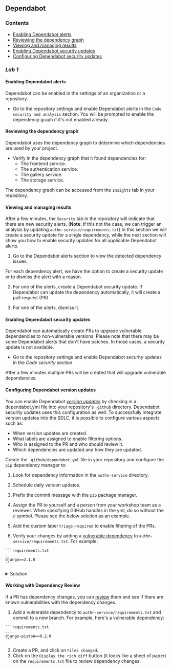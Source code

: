 ## Dependabot

### Contents

- [Enabling Dependabot alerts](#enabling-dependabot-alerts)
- [Reviewing the dependency graph](#reviewing-the-dependency-graph)
- [Viewing and managing results](#viewing-and-managing-results)
- [Enabling Dependabot security updates](#enabling-dependabot-security-updates)
- [Configuring Dependabot security updates](#configuring-dependabot-security-updates)

### _**Lab 1**_

#### Enabling Dependabot alerts
Dependabot can be enabled in the settings of an organization or a repository.

- Go to the repository settings and enable Dependabot alerts in the `Code security and analysis` section. You will be prompted to enable the dependency graph if it's not enabled already.

#### Reviewing the dependency graph
Dependabot uses the dependency graph to determine which dependencies are used by your project.

- Verify in the dependency graph that it found dependencies for:
    - The frontend service.
    - The authentication service.
    - The gallery service.
    - The storage service.

The dependency graph can be accessed from the `Insights` tab in your repository.

#### Viewing and managing results

After a few minutes, the `Security` tab in the repository will indicate that there are new security alerts. (**Note**: If this not the case, we can trigger an analysis by updating `authn-service/requirements.txt`) In this section we will create a security update for a single dependency, while the next section will show you how to enable security updates for all applicable Dependabot alerts.

1. Go to the Dependabot alerts section to view the detected dependency issues.

For each dependency alert, we have the option to create a security update or to dismiss the alert with a reason.

2. For one of the alerts, create a Dependabot security update. If Dependabot can update the dependency automatically, it will create a pull request (PR).

3. For one of the alerts, dismiss it.

#### Enabling Dependabot security updates

Dependabot can automatically create PRs to upgrade vulnerable dependencies to non-vulnerable versions. Please note that there may be some Dependabot alerts that don't have patches. In those cases, a security update is not available.

- Go to the repository settings and enable Dependabot security updates in the *Code security* section.

After a few minutes multiple PRs will be created that will upgrade vulnerable dependencies.

#### Configuring Dependabot version updates

You can enable Dependabot [*version updates*](https://docs.github.com/en/code-security/supply-chain-security/keeping-your-dependencies-updated-automatically/enabling-and-disabling-version-updates) by checking in a dependabot.yml file into your repository's `.github` directory. Dependabot security updates uses this configuration as well. To successfully integrate version updates into the SDLC, it is possible to configure various aspects such as:

- When version updates are created.
- What labels are assigned to enable filtering options.
- Who is assigned to the PR and who should review it.
- Which dependencies are updated and how they are updated.

Create the `.github/dependabot.yml` file in your repository and configure the `pip` dependency manager to:
  1. Look for dependency information in the `authn-service` directory.

  2. Schedule daily version updates.

  3. Prefix the commit message with the `pip` package manager.

  4. Assign the PR to yourself and a person from your workshop team as a reviewer. When specifying GitHub handles in the yml, do so without the `@` symbol. Please see the below solution as an example.

  5. Add the custom label `triage-required` to enable filtering of the PRs.

  6. Verify your changes by adding a [vulnerable dependency](https://github.com/advisories?query=severity%3Ahigh+ecosystem%3Apip) to `authn-service/requirements.txt`. For example:

    ```requirements.txt
    ...
    django==2.1.0
    ```

<details>
<summary>Solution</summary>

```yaml
version: 2
updates:
  - package-ecosystem: "pip"
    directory: "/authn-service"
    schedule:
      interval: "daily"
    labels:
      - "triage-required"
    assignees:
      - "dungeonstechlead"
    reviewers:
      - "dragonsengineer"
    commit-message:
      prefix: "pip"
```
</details>

#### Working with Dependency Review

If a PR has dependency changes, you can [review](https://docs.github.com/en/github/collaborating-with-pull-requests/reviewing-changes-in-pull-requests/reviewing-dependency-changes-in-a-pull-request) them and see if there are known vulnerabilities with the dependency changes.

   1. Add a vulnerable dependency to `authn-service/requirements.txt` and commit to a new branch. For example, here's a vulnerable dependency:

    ```requirements.txt
    ...
    django-piston==0.2.0
    ```
   2. Create a PR, and click on `Files changed`.
   3. Click on the `Display the rich diff` button (it looks like a sheet of paper) on the `requirements.txt` file to review dependency changes.
